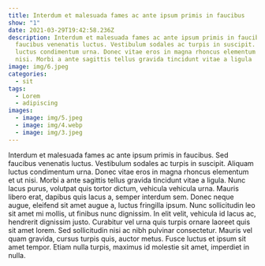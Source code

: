 ```yaml
---
title: Interdum et malesuada fames ac ante ipsum primis in faucibus
show: "1"
date: 2021-03-29T19:42:58.236Z
description: Interdum et malesuada fames ac ante ipsum primis in faucibus. Sed
  faucibus venenatis luctus. Vestibulum sodales ac turpis in suscipit. Aliquam
  luctus condimentum urna. Donec vitae eros in magna rhoncus elementum et ut
  nisi. Morbi a ante sagittis tellus gravida tincidunt vitae a ligula
image: img/6.jpeg
categories:
  - sit
tags:
  - Lorem
  - adipiscing
images:
  - image: img/5.jpeg
  - image: img/4.webp
  - image: img/3.jpeg
---
```

<!--StartFragment-->

Interdum et malesuada fames ac ante ipsum primis in faucibus. Sed faucibus venenatis luctus. Vestibulum sodales ac turpis in suscipit. Aliquam luctus condimentum urna. Donec vitae eros in magna rhoncus elementum et ut nisi. Morbi a ante sagittis tellus gravida tincidunt vitae a ligula. Nunc lacus purus, volutpat quis tortor dictum, vehicula vehicula urna. Mauris libero erat, dapibus quis lacus a, semper interdum sem. Donec neque augue, eleifend sit amet augue a, luctus fringilla ipsum. Nunc sollicitudin leo sit amet mi mollis, ut finibus nunc dignissim. In elit velit, vehicula id lacus ac, hendrerit dignissim justo. Curabitur vel urna quis turpis ornare laoreet quis sit amet lorem. Sed sollicitudin nisi ac nibh pulvinar consectetur. Mauris vel quam gravida, cursus turpis quis, auctor metus. Fusce luctus et ipsum sit amet tempor. Etiam nulla turpis, maximus id molestie sit amet, imperdiet in nulla.



<!--EndFragment-->